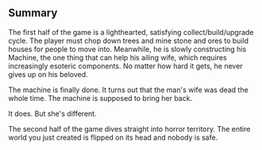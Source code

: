 ## Summary
The first half of the game is a lighthearted, satisfying collect/build/upgrade cycle. The player must chop down trees and mine stone and ores to build houses for people to move into. Meanwhile, he is slowly constructing his Machine, the one thing that can help his ailing wife, which requires increasingly esoteric components. No matter how hard it gets, he never gives up on his beloved. 

The machine is finally done. It turns out that the man's wife was dead the whole time. The machine is supposed to bring her back. 

It does. But she's different.

The second half of the game dives straight into horror territory. The entire world you just created is flipped on its head and nobody is safe.